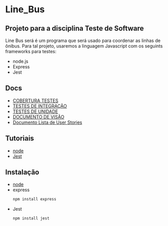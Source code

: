 # Line_Bus
## Projeto para a disciplina Teste de Software

Line Bus será é um programa que será usado para coordenar as linhas de ônibus. Para tal projeto, usaremos a linguagem Javascript com os seguints frameworks para testes:
- node.js
- Express
- Jest

## Docs
- [COBERTURA TESTES](https://github.com/GabrielBFelix/Line_Bus/blob/main/docs/COBERTURA_TESTES.md)
- [TESTES DE INTEGRAÇÃO](https://github.com/GabrielBFelix/Line_Bus/blob/main/docs/TESTE_INTEGRACAO.md)
- [TESTES DE UNIDADE](https://github.com/GabrielBFelix/Line_Bus/blob/main/docs/TESTE_UNIDADE.md)
- [DOCUMENTO DE VISÃO](https://github.com/GabrielBFelix/Line_Bus/blob/develop/docs/REQUISITOS.md)
- [Documento Lista de User Stories](https://github.com/GabrielBFelix/Line_Bus/blob/develop/docs/USER_STORIES.md)

## Tutoriais
- [node](https://www.youtube.com/watch?v=CjQMi8mv2Do)
- [Jest](https://jestjs.io/docs/en/getting-started)

## Instalação
- [node](https://nodejs.org/en/)
- express 
  ```sh
  npm install express
  ```
- Jest
  ```sh
  npm install jest
  ```
